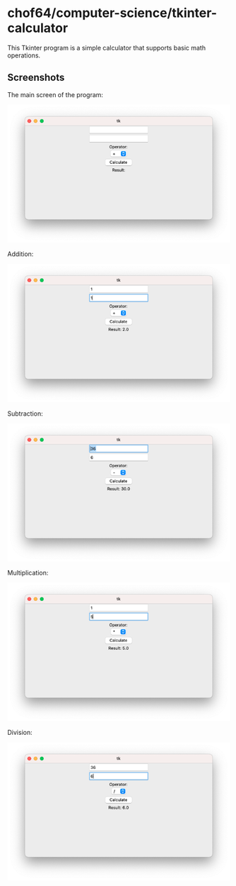 # chof64/computer-science/tkinter-calculator

This Tkinter program is a simple calculator that supports basic math operations.

## Screenshots

The main screen of the program:

![Main Screen](/tkinter-calculator/screenshots/mainscreen.png)

Addition:

![Addition](/tkinter-calculator/screenshots/operationadd.png)

Subtraction:

![Subtraction](/tkinter-calculator/screenshots/operationsub.png)

Multiplication:

![Multiplication](/tkinter-calculator/screenshots/operationmul.png)

Division:

![Division](/tkinter-calculator/screenshots/operationdiv.png)
